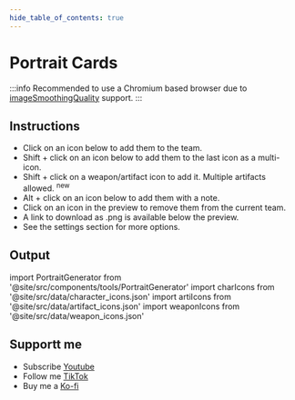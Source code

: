 ```yaml
---
hide_table_of_contents: true
---
```


# Portrait Cards

:::info
Recommended to use a Chromium based browser due to [imageSmoothingQuality](https://developer.mozilla.org/en-US/docs/Web/API/CanvasRenderingContext2D/imageSmoothingQuality#browser_compatibility) support.
:::

## Instructions

* Click on an icon below to add them to the team.
* Shift + click on an icon below to add them to the last icon as a multi-icon.
* Shift + click on a weapon/artifact icon to add it. Multiple artifacts allowed. <sup class="new-feature">new</sup>
* Alt + click on an icon below to add them with a note.
* Click on an icon in the preview to remove them from the current team.
* A link to download as .png is available below the preview.
* See the settings section for more options.

## Output

import PortraitGenerator from '@site/src/components/tools/PortraitGenerator'
import charIcons from '@site/src/data/character_icons.json'
import artiIcons from '@site/src/data/artifact_icons.json'
import weaponIcons from '@site/src/data/weapon_icons.json'

<PortraitGenerator charIcons={charIcons} artiIcons={artiIcons} weaponIcons={weaponIcons} />

## Supportt me

* Subscribe [Youtube](https://www.youtube.com/channel/UCD3WTgiVRYHquaeXrojhyTg)
* Follow me [TikTok](https://www.tiktok.com/@animadogi)
* Buy me a [Ko-fi](https://ko-fi.com/darkjake)